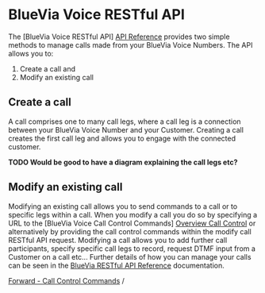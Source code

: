 # BlueVia Voice RESTful API

The [BlueVia Voice RESTful API] [API Reference] provides two simple methods to manage calls made from your BlueVia Voice Numbers. The API allows you to:

1. Create a call and
2. Modify an existing call

## Create a call
A call comprises one to many call legs, where a call leg is a connection between your BlueVia Voice Number and your Customer. Creating a call creates the first call leg and allows you to engage with the connected customer. 



**TODO Would be good to have a diagram explaining the call legs etc?**



## Modify an existing call
Modifying an existing call allows you to send commands to a call or to specific legs within a call. When you modify a call you do so by specifying a URL to the [BlueVia Voice Call Control Commands] [Overview Call Control] or alternatively by providing the call control commands within the modify call RESTful API request. Modifying a call allows you to add further call participants, specify specific call legs to record, request DTMF input from a Customer on a call etc... Further details of how you can manage your calls can be seen in the [BlueVia RESTful API Reference][API Reference] documentation.

[Forward - Call Control Commands][Overview Call Control]  /   

[index]: index
[API Reference]: /alpha/restref/
[Overview Call Control]: /alpha/overview/callcontrol